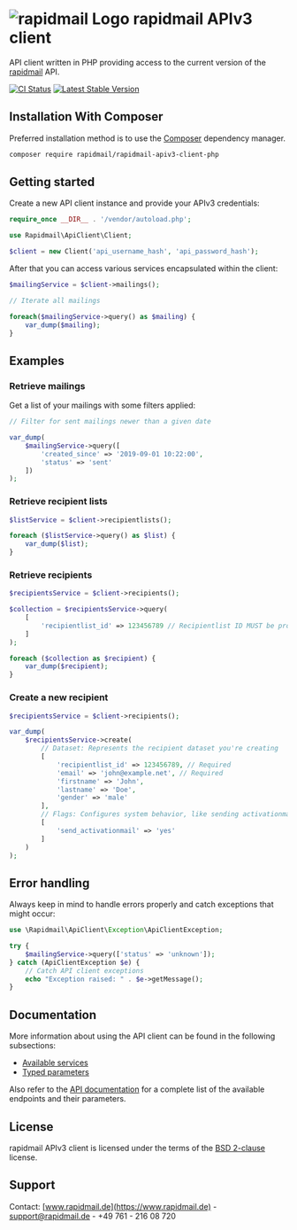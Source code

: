 # ![rapidmail Logo](https://avatars0.githubusercontent.com/u/25850436?v=3&s=50 "rapidmail Logo") rapidmail APIv3 client

API client written in PHP providing access to the current version of the [rapidmail](https://www.rapidmail.de) API.

[![CI Status](https://github.com/rapidmail/rapidmail-apiv3-client-php/workflows/CI/badge.svg)](https://github.com/rapidmail/rapidmail-apiv3-client-php/actions)
[![Latest Stable Version](https://poser.pugx.org/rapidmail/rapidmail-apiv3-client-php/v/stable)](https://packagist.org/packages/rapidmail/rapidmail-apiv3-client-php)
## Installation With Composer

Preferred installation method is to use the [Composer](https://getcomposer.org) dependency manager. 

```bash
composer require rapidmail/rapidmail-apiv3-client-php
```

## Getting started

Create a new API client instance and provide your APIv3 credentials:

```php
require_once __DIR__ . '/vendor/autoload.php';

use Rapidmail\ApiClient\Client;

$client = new Client('api_username_hash', 'api_password_hash');
```

After that you can access various services encapsulated within the client:

```php
$mailingService = $client->mailings();

// Iterate all mailings 

foreach($mailingService->query() as $mailing) {
    var_dump($mailing);
}
```

## Examples

### Retrieve mailings

Get a list of your mailings with some filters applied:

```php
// Filter for sent mailings newer than a given date 

var_dump(
    $mailingService->query([
        'created_since' => '2019-09-01 10:22:00',
        'status' => 'sent'
    ])
);
```

### Retrieve recipient lists

```php
$listService = $client->recipientlists();

foreach ($listService->query() as $list) {
    var_dump($list);
}
```

### Retrieve recipients
```php
$recipientsService = $client->recipients();

$collection = $recipientsService->query(
    [
        'recipientlist_id' => 123456789 // Recipientlist ID MUST be provided
    ]
);

foreach ($collection as $recipient) {
    var_dump($recipient);
}
```

### Create a new recipient
```php
$recipientsService = $client->recipients();

var_dump(
    $recipientsService->create(
        // Dataset: Represents the recipient dataset you're creating
        [
            'recipientlist_id' => 123456789, // Required
            'email' => 'john@example.net', // Required
            'firstname' => 'John',
            'lastname' => 'Doe',
            'gender' => 'male'
        ],
        // Flags: Configures system behavior, like sending activationmails
        [
            'send_activationmail' => 'yes'
        ]
    )
);
```

## Error handling 

Always keep in mind to handle errors properly and catch exceptions that might occur: 

```php
use \Rapidmail\ApiClient\Exception\ApiClientException;

try {
    $mailingService->query(['status' => 'unknown']);
} catch (ApiClientException $e) {
    // Catch API client exceptions
    echo "Exception raised: " . $e->getMessage();
}
```

## Documentation

More information about using the API client can be found in the following subsections: 

* [Available services](/docs/available-services.md)
* [Typed parameters](/docs/typed-parameters.md)


Also refer to the [API documentation](https://developer.rapidmail.wiki/documentation.html) for a complete list of the available endpoints and their parameters.

## License

rapidmail APIv3 client is licensed under the terms of the [BSD 2-clause](LICENSE) license.

## Support

Contact: [www.rapidmail.de](https://www.rapidmail.de) - support@rapidmail.de - +49 761 - 216 08 720
